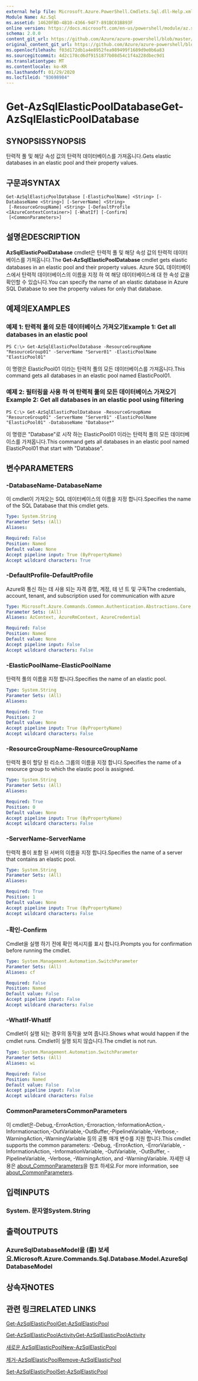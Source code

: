 ```yaml
---
external help file: Microsoft.Azure.PowerShell.Cmdlets.Sql.dll-Help.xml
Module Name: Az.Sql
ms.assetid: 14620FBD-4B10-4366-94F7-891BC01B893F
online version: https://docs.microsoft.com/en-us/powershell/module/az.sql/get-azsqlelasticpooldatabase
schema: 2.0.0
content_git_url: https://github.com/Azure/azure-powershell/blob/master/src/Sql/Sql/help/Get-AzSqlElasticPoolDatabase.md
original_content_git_url: https://github.com/Azure/azure-powershell/blob/master/src/Sql/Sql/help/Get-AzSqlElasticPoolDatabase.md
ms.openlocfilehash: f03d172db1a4e8952fea989499f1689d9e0b6a83
ms.sourcegitcommit: 4d2c178cd6df9151877b08d54c1f4a228dbec9d1
ms.translationtype: MT
ms.contentlocale: ko-KR
ms.lasthandoff: 01/29/2020
ms.locfileid: "93698984"
---
```

# <span data-ttu-id="7ef20-101">Get-AzSqlElasticPoolDatabase</span><span class="sxs-lookup"><span data-stu-id="7ef20-101">Get-AzSqlElasticPoolDatabase</span></span>

## <span data-ttu-id="7ef20-102">SYNOPSIS</span><span class="sxs-lookup"><span data-stu-id="7ef20-102">SYNOPSIS</span></span>
<span data-ttu-id="7ef20-103">탄력적 풀 및 해당 속성 값의 탄력적 데이터베이스를 가져옵니다.</span><span class="sxs-lookup"><span data-stu-id="7ef20-103">Gets elastic databases in an elastic pool and their property values.</span></span>

## <span data-ttu-id="7ef20-104">구문과</span><span class="sxs-lookup"><span data-stu-id="7ef20-104">SYNTAX</span></span>

```
Get-AzSqlElasticPoolDatabase [-ElasticPoolName] <String> [-DatabaseName <String>] [-ServerName] <String>
 [-ResourceGroupName] <String> [-DefaultProfile <IAzureContextContainer>] [-WhatIf] [-Confirm]
 [<CommonParameters>]
```

## <span data-ttu-id="7ef20-105">설명은</span><span class="sxs-lookup"><span data-stu-id="7ef20-105">DESCRIPTION</span></span>
<span data-ttu-id="7ef20-106">**AzSqlElasticPoolDatabase** cmdlet은 탄력적 풀 및 해당 속성 값의 탄력적 데이터베이스를 가져옵니다.</span><span class="sxs-lookup"><span data-stu-id="7ef20-106">The **Get-AzSqlElasticPoolDatabase** cmdlet gets elastic databases in an elastic pool and their property values.</span></span>
<span data-ttu-id="7ef20-107">Azure SQL 데이터베이스에서 탄력적 데이터베이스의 이름을 지정 하 여 해당 데이터베이스에 대 한 속성 값을 확인할 수 있습니다.</span><span class="sxs-lookup"><span data-stu-id="7ef20-107">You can specify the name of an elastic database in Azure SQL Database to see the property values for only that database.</span></span>

## <span data-ttu-id="7ef20-108">예제의</span><span class="sxs-lookup"><span data-stu-id="7ef20-108">EXAMPLES</span></span>

### <span data-ttu-id="7ef20-109">예제 1: 탄력적 풀의 모든 데이터베이스 가져오기</span><span class="sxs-lookup"><span data-stu-id="7ef20-109">Example 1: Get all databases in an elastic pool</span></span>
```
PS C:\> Get-AzSqlElasticPoolDatabase -ResourceGroupName "ResourceGroup01" -ServerName "Server01" -ElasticPoolName "ElasticPool01"
```

<span data-ttu-id="7ef20-110">이 명령은 ElasticPool01 이라는 탄력적 풀의 모든 데이터베이스를 가져옵니다.</span><span class="sxs-lookup"><span data-stu-id="7ef20-110">This command gets all databases in an elastic pool named ElasticPool01.</span></span>

### <span data-ttu-id="7ef20-111">예제 2: 필터링을 사용 하 여 탄력적 풀의 모든 데이터베이스 가져오기</span><span class="sxs-lookup"><span data-stu-id="7ef20-111">Example 2: Get all databases in an elastic pool using filtering</span></span>
```
PS C:\> Get-AzSqlElasticPoolDatabase -ResourceGroupName "ResourceGroup01" -ServerName "Server01" -ElasticPoolName "ElasticPool01" -DatabaseName "Database*"
```

<span data-ttu-id="7ef20-112">이 명령은 "Database"로 시작 하는 ElasticPool01 이라는 탄력적 풀의 모든 데이터베이스를 가져옵니다.</span><span class="sxs-lookup"><span data-stu-id="7ef20-112">This command gets all databases in an elastic pool named ElasticPool01 that start with "Database".</span></span>

## <span data-ttu-id="7ef20-113">변수</span><span class="sxs-lookup"><span data-stu-id="7ef20-113">PARAMETERS</span></span>

### <span data-ttu-id="7ef20-114">-DatabaseName</span><span class="sxs-lookup"><span data-stu-id="7ef20-114">-DatabaseName</span></span>
<span data-ttu-id="7ef20-115">이 cmdlet이 가져오는 SQL 데이터베이스의 이름을 지정 합니다.</span><span class="sxs-lookup"><span data-stu-id="7ef20-115">Specifies the name of the SQL Database that this cmdlet gets.</span></span>

```yaml
Type: System.String
Parameter Sets: (All)
Aliases:

Required: False
Position: Named
Default value: None
Accept pipeline input: True (ByPropertyName)
Accept wildcard characters: True
```

### <span data-ttu-id="7ef20-116">-DefaultProfile</span><span class="sxs-lookup"><span data-stu-id="7ef20-116">-DefaultProfile</span></span>
<span data-ttu-id="7ef20-117">Azure와 통신 하는 데 사용 되는 자격 증명, 계정, 테 넌 트 및 구독</span><span class="sxs-lookup"><span data-stu-id="7ef20-117">The credentials, account, tenant, and subscription used for communication with azure</span></span>

```yaml
Type: Microsoft.Azure.Commands.Common.Authentication.Abstractions.Core.IAzureContextContainer
Parameter Sets: (All)
Aliases: AzContext, AzureRmContext, AzureCredential

Required: False
Position: Named
Default value: None
Accept pipeline input: False
Accept wildcard characters: False
```

### <span data-ttu-id="7ef20-118">-ElasticPoolName</span><span class="sxs-lookup"><span data-stu-id="7ef20-118">-ElasticPoolName</span></span>
<span data-ttu-id="7ef20-119">탄력적 풀의 이름을 지정 합니다.</span><span class="sxs-lookup"><span data-stu-id="7ef20-119">Specifies the name of an elastic pool.</span></span>

```yaml
Type: System.String
Parameter Sets: (All)
Aliases:

Required: True
Position: 2
Default value: None
Accept pipeline input: True (ByPropertyName)
Accept wildcard characters: False
```

### <span data-ttu-id="7ef20-120">-ResourceGroupName</span><span class="sxs-lookup"><span data-stu-id="7ef20-120">-ResourceGroupName</span></span>
<span data-ttu-id="7ef20-121">탄력적 풀이 할당 된 리소스 그룹의 이름을 지정 합니다.</span><span class="sxs-lookup"><span data-stu-id="7ef20-121">Specifies the name of a resource group to which the elastic pool is assigned.</span></span>

```yaml
Type: System.String
Parameter Sets: (All)
Aliases:

Required: True
Position: 0
Default value: None
Accept pipeline input: True (ByPropertyName)
Accept wildcard characters: False
```

### <span data-ttu-id="7ef20-122">-ServerName</span><span class="sxs-lookup"><span data-stu-id="7ef20-122">-ServerName</span></span>
<span data-ttu-id="7ef20-123">탄력적 풀이 포함 된 서버의 이름을 지정 합니다.</span><span class="sxs-lookup"><span data-stu-id="7ef20-123">Specifies the name of a server that contains an elastic pool.</span></span>

```yaml
Type: System.String
Parameter Sets: (All)
Aliases:

Required: True
Position: 1
Default value: None
Accept pipeline input: True (ByPropertyName)
Accept wildcard characters: False
```

### <span data-ttu-id="7ef20-124">-확인</span><span class="sxs-lookup"><span data-stu-id="7ef20-124">-Confirm</span></span>
<span data-ttu-id="7ef20-125">Cmdlet을 실행 하기 전에 확인 메시지를 표시 합니다.</span><span class="sxs-lookup"><span data-stu-id="7ef20-125">Prompts you for confirmation before running the cmdlet.</span></span>

```yaml
Type: System.Management.Automation.SwitchParameter
Parameter Sets: (All)
Aliases: cf

Required: False
Position: Named
Default value: False
Accept pipeline input: False
Accept wildcard characters: False
```

### <span data-ttu-id="7ef20-126">-WhatIf</span><span class="sxs-lookup"><span data-stu-id="7ef20-126">-WhatIf</span></span>
<span data-ttu-id="7ef20-127">Cmdlet이 실행 되는 경우의 동작을 보여 줍니다.</span><span class="sxs-lookup"><span data-stu-id="7ef20-127">Shows what would happen if the cmdlet runs.</span></span>
<span data-ttu-id="7ef20-128">Cmdlet이 실행 되지 않습니다.</span><span class="sxs-lookup"><span data-stu-id="7ef20-128">The cmdlet is not run.</span></span>

```yaml
Type: System.Management.Automation.SwitchParameter
Parameter Sets: (All)
Aliases: wi

Required: False
Position: Named
Default value: False
Accept pipeline input: False
Accept wildcard characters: False
```

### <span data-ttu-id="7ef20-129">CommonParameters</span><span class="sxs-lookup"><span data-stu-id="7ef20-129">CommonParameters</span></span>
<span data-ttu-id="7ef20-130">이 cmdlet은-Debug,-ErrorAction,-Erroraction,-InformationAction,-Informationaction,-OutVariable,-OutBuffer,-PipelineVariable,-Verbose,-WarningAction,-WarningVariable 등의 공통 매개 변수를 지원 합니다.</span><span class="sxs-lookup"><span data-stu-id="7ef20-130">This cmdlet supports the common parameters: -Debug, -ErrorAction, -ErrorVariable, -InformationAction, -InformationVariable, -OutVariable, -OutBuffer, -PipelineVariable, -Verbose, -WarningAction, and -WarningVariable.</span></span> <span data-ttu-id="7ef20-131">자세한 내용은 [about_CommonParameters](https://go.microsoft.com/fwlink/?LinkID=113216)을 참조 하세요.</span><span class="sxs-lookup"><span data-stu-id="7ef20-131">For more information, see [about_CommonParameters](https://go.microsoft.com/fwlink/?LinkID=113216).</span></span>

## <span data-ttu-id="7ef20-132">입력</span><span class="sxs-lookup"><span data-stu-id="7ef20-132">INPUTS</span></span>

### <span data-ttu-id="7ef20-133">System. 문자열</span><span class="sxs-lookup"><span data-stu-id="7ef20-133">System.String</span></span>

## <span data-ttu-id="7ef20-134">출력</span><span class="sxs-lookup"><span data-stu-id="7ef20-134">OUTPUTS</span></span>

### <span data-ttu-id="7ef20-135">AzureSqlDatabaseModel을 (를) 보세요.</span><span class="sxs-lookup"><span data-stu-id="7ef20-135">Microsoft.Azure.Commands.Sql.Database.Model.AzureSqlDatabaseModel</span></span>

## <span data-ttu-id="7ef20-136">상속자</span><span class="sxs-lookup"><span data-stu-id="7ef20-136">NOTES</span></span>

## <span data-ttu-id="7ef20-137">관련 링크</span><span class="sxs-lookup"><span data-stu-id="7ef20-137">RELATED LINKS</span></span>

[<span data-ttu-id="7ef20-138">Get-AzSqlElasticPool</span><span class="sxs-lookup"><span data-stu-id="7ef20-138">Get-AzSqlElasticPool</span></span>](./Get-AzSqlElasticPool.md)

[<span data-ttu-id="7ef20-139">Get-AzSqlElasticPoolActivity</span><span class="sxs-lookup"><span data-stu-id="7ef20-139">Get-AzSqlElasticPoolActivity</span></span>](./Get-AzSqlElasticPoolActivity.md)

[<span data-ttu-id="7ef20-140">새로운 AzSqlElasticPool</span><span class="sxs-lookup"><span data-stu-id="7ef20-140">New-AzSqlElasticPool</span></span>](./New-AzSqlElasticPool.md)

[<span data-ttu-id="7ef20-141">제거-AzSqlElasticPool</span><span class="sxs-lookup"><span data-stu-id="7ef20-141">Remove-AzSqlElasticPool</span></span>](./Remove-AzSqlElasticPool.md)

[<span data-ttu-id="7ef20-142">Set-AzSqlElasticPool</span><span class="sxs-lookup"><span data-stu-id="7ef20-142">Set-AzSqlElasticPool</span></span>](./Set-AzSqlElasticPool.md)

